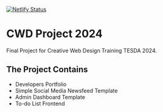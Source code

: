 [![Netlify Status](https://api.netlify.com/api/v1/badges/29edcc81-0884-4943-bb5d-d82ab6995ba3/deploy-status)](https://app.netlify.com/sites/sam-portfolio-725/deploys)

# CWD Project 2024

Final Project for Creative Web Design Training TESDA 2024.



## The Project Contains
- Developers Portfolio
- Simple Social Media Newsfeed Template
- Admin Dashboard Template
- To-do List Frontend
